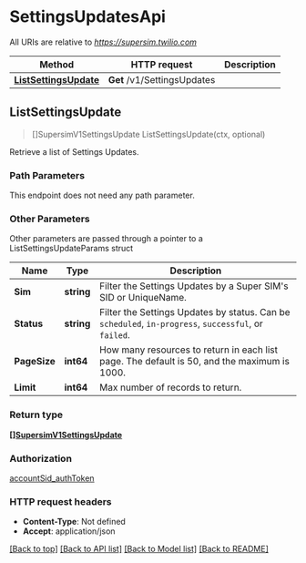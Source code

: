 # SettingsUpdatesApi

All URIs are relative to *https://supersim.twilio.com*

Method | HTTP request | Description
------------- | ------------- | -------------
[**ListSettingsUpdate**](SettingsUpdatesApi.md#ListSettingsUpdate) | **Get** /v1/SettingsUpdates | 



## ListSettingsUpdate

> []SupersimV1SettingsUpdate ListSettingsUpdate(ctx, optional)



Retrieve a list of Settings Updates.

### Path Parameters

This endpoint does not need any path parameter.

### Other Parameters

Other parameters are passed through a pointer to a ListSettingsUpdateParams struct


Name | Type | Description
------------- | ------------- | -------------
**Sim** | **string** | Filter the Settings Updates by a Super SIM's SID or UniqueName.
**Status** | **string** | Filter the Settings Updates by status. Can be `scheduled`, `in-progress`, `successful`, or `failed`.
**PageSize** | **int64** | How many resources to return in each list page. The default is 50, and the maximum is 1000.
**Limit** | **int64** | Max number of records to return.

### Return type

[**[]SupersimV1SettingsUpdate**](SupersimV1SettingsUpdate.md)

### Authorization

[accountSid_authToken](../README.md#accountSid_authToken)

### HTTP request headers

- **Content-Type**: Not defined
- **Accept**: application/json

[[Back to top]](#) [[Back to API list]](../README.md#documentation-for-api-endpoints)
[[Back to Model list]](../README.md#documentation-for-models)
[[Back to README]](../README.md)

